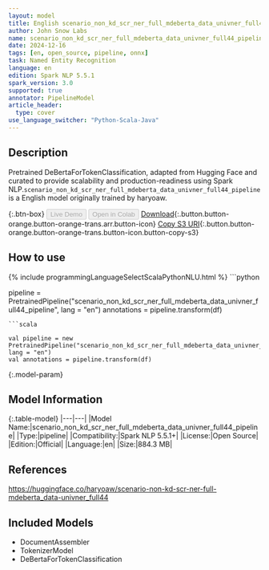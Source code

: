 ```yaml
---
layout: model
title: English scenario_non_kd_scr_ner_full_mdeberta_data_univner_full44_pipeline pipeline DeBertaForTokenClassification from haryoaw
author: John Snow Labs
name: scenario_non_kd_scr_ner_full_mdeberta_data_univner_full44_pipeline
date: 2024-12-16
tags: [en, open_source, pipeline, onnx]
task: Named Entity Recognition
language: en
edition: Spark NLP 5.5.1
spark_version: 3.0
supported: true
annotator: PipelineModel
article_header:
  type: cover
use_language_switcher: "Python-Scala-Java"
---
```


## Description

Pretrained DeBertaForTokenClassification, adapted from Hugging Face and curated to provide scalability and production-readiness using Spark NLP.`scenario_non_kd_scr_ner_full_mdeberta_data_univner_full44_pipeline` is a English model originally trained by haryoaw.

{:.btn-box}
<button class="button button-orange" disabled>Live Demo</button>
<button class="button button-orange" disabled>Open in Colab</button>
[Download](https://s3.amazonaws.com/auxdata.johnsnowlabs.com/public/models/scenario_non_kd_scr_ner_full_mdeberta_data_univner_full44_pipeline_en_5.5.1_3.0_1734345598591.zip){:.button.button-orange.button-orange-trans.arr.button-icon}
[Copy S3 URI](s3://auxdata.johnsnowlabs.com/public/models/scenario_non_kd_scr_ner_full_mdeberta_data_univner_full44_pipeline_en_5.5.1_3.0_1734345598591.zip){:.button.button-orange.button-orange-trans.button-icon.button-copy-s3}

## How to use



<div class="tabs-box" markdown="1">
{% include programmingLanguageSelectScalaPythonNLU.html %}
```python

pipeline = PretrainedPipeline("scenario_non_kd_scr_ner_full_mdeberta_data_univner_full44_pipeline", lang = "en")
annotations =  pipeline.transform(df)   

```
```scala

val pipeline = new PretrainedPipeline("scenario_non_kd_scr_ner_full_mdeberta_data_univner_full44_pipeline", lang = "en")
val annotations = pipeline.transform(df)

```
</div>

{:.model-param}
## Model Information

{:.table-model}
|---|---|
|Model Name:|scenario_non_kd_scr_ner_full_mdeberta_data_univner_full44_pipeline|
|Type:|pipeline|
|Compatibility:|Spark NLP 5.5.1+|
|License:|Open Source|
|Edition:|Official|
|Language:|en|
|Size:|884.3 MB|

## References

https://huggingface.co/haryoaw/scenario-non-kd-scr-ner-full-mdeberta_data-univner_full44

## Included Models

- DocumentAssembler
- TokenizerModel
- DeBertaForTokenClassification